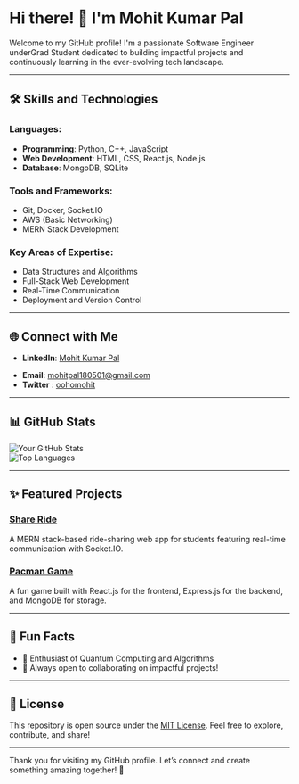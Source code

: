 # Hi there! 👋 I'm Mohit Kumar Pal  

Welcome to my GitHub profile! I'm a passionate Software Engineer underGrad Student dedicated to building impactful projects and continuously learning in the ever-evolving tech landscape.  

---

## 🛠️ Skills and Technologies  

### **Languages:**  
- **Programming**: Python, C++, JavaScript  
- **Web Development**: HTML, CSS, React.js, Node.js  
- **Database**: MongoDB, SQLite  

### **Tools and Frameworks:**  
- Git, Docker, Socket.IO  
- AWS (Basic Networking)  
- MERN Stack Development  

### **Key Areas of Expertise:**  
- Data Structures and Algorithms  
- Full-Stack Web Development  
- Real-Time Communication  
- Deployment and Version Control  

---

## 🌐 Connect with Me  

- **LinkedIn**: [Mohit Kumar Pal](https://www.linkedin.com/in/mohit-kumar-pal-410776229/)  
<!--- - **Portfolio**: [Your Portfolio](https://yourportfolio.com)--->  
- **Email**: [mohitpal180501@gmail.com](mailto:mohitpal180501@gmail.com)
- **Twitter** : [oohomohit](https://x.com/oohomohit)  

---

## 📊 GitHub Stats  

![Your GitHub Stats](https://github-readme-stats.vercel.app/api?username=oohomohit&show_icons=true&theme=radical)  
![Top Languages](https://github-readme-stats.vercel.app/api/top-langs/?username=oohomohit&layout=compact&theme=radical)  

---

## ✨ Featured Projects  

### [Share Ride](https://github.com/oohomohit/Share-Ride)  
A MERN stack-based ride-sharing web app for students featuring real-time communication with Socket.IO.  

### [Pacman Game](https://github.com/oohomohit/DCC---Pacman)  
A fun game built with React.js for the frontend, Express.js for the backend, and MongoDB for storage.  

---

## 🎯 Fun Facts  

- 🚀 Enthusiast of Quantum Computing and Algorithms  
- 🤝 Always open to collaborating on impactful projects!  

---

## 📜 License  

This repository is open source under the [MIT License](LICENSE). Feel free to explore, contribute, and share!  

---

Thank you for visiting my GitHub profile. Let’s connect and create something amazing together! 🚀  

<!---
oohomohit/oohomohit is a ✨ special ✨ repository because its `README.md` (this file) appears on your GitHub profile.
You can click the Preview link to take a look at your changes.
--->
